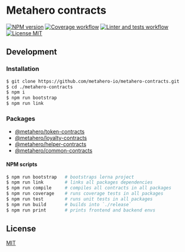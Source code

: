 # Metahero contracts

[![NPM version][npm-image]][npm-url]
[![Coverage workflow][coverage-image]][coverage-url]
[![Linter and tests workflow][linter-and-tests-image]][linter-and-tests-url]
[![License MIT][license-image]][license-url]

## Development

### Installation

```bash
$ git clone https://github.com/metahero-io/metahero-contracts.git
$ cd ./metahero-contracts
$ npm i
$ npm run bootstrap
$ npm run link
```

### Packages

* [@metahero/token-contracts](../packages/token)  
* [@metahero/loyalty-contracts](../packages/loyalty)  
* [@metahero/helper-contracts](../packages/helper)
* [@metahero/common-contracts](../packages/common)

#### NPM scripts 

```bash
$ npm run bootstrap   # bootstraps lerna project
$ npm run link        # links all packages dependencies
$ npm run compile     # compiles all contracts in all packages
$ npm run coverage    # runs coverage tests in all packages
$ npm run test        # runs unit tests in all packages
$ npm run build       # builds into `./release`
$ npm run print       # prints frontend and backend envs
```

## License

[MIT][license-url]

[license-image]: https://img.shields.io/badge/License-MIT-yellow.svg
[license-url]: https://github.com/metahero-io/metahero-contracts/blob/master/LICENSE
[npm-image]: https://badge.fury.io/js/%40metahero%2Fcontracts.svg
[npm-url]: https://npmjs.org/package/@metahero/contracts
[coverage-image]: https://github.com/metahero-io//metahero-contracts/actions/workflows/coverage.yml/badge.svg
[coverage-url]: https://github.com/metahero-io//metahero-contracts/actions/workflows/coverage.yml
[linter-and-tests-image]: https://github.com/metahero-io/metahero-contracts/actions/workflows/linter-and-tests.yml/badge.svg
[linter-and-tests-url]: https://github.com/metahero-io//metahero-contracts/actions/workflows/linter-and-tests.yml
